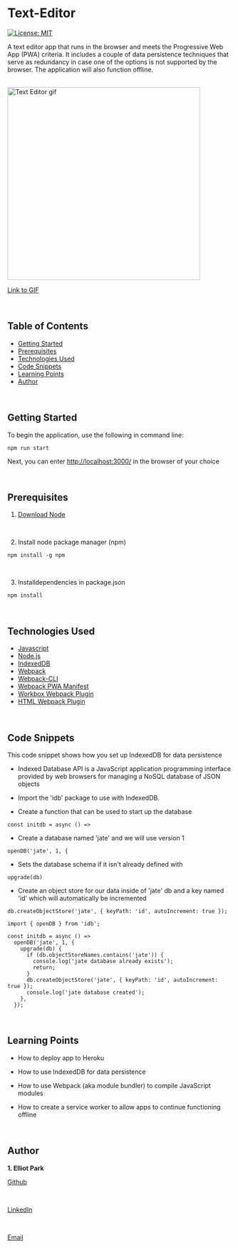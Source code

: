 # Text-Editor
[![License: MIT](https://img.shields.io/badge/License-MIT-yellow.svg)](https://opensource.org/licenses/MIT)

A text editor app that runs in the browser and meets the Progressive Web App (PWA) criteria. It includes a couple of data persistence techniques that serve as redundancy in case one of the options is not supported by the browser. The application will also function offline.

<br>

<img src="Images\Text-Editor.gif" title="Text Editor gif" width = 432px>


[Link to GIF](https://drive.google.com/file/d/1JcmvHDmYU6WjGITv-FaK7d9HGSF34AQG/view)

<br>

## Table of Contents
  * [Getting Started](#getting-started)
  * [Prerequisites](#prerequisites)
  * [Technologies Used](#technologies-used)
  * [Code Snippets](#code-snippets)
  * [Learning Points](#learning-points)
  * [Author](#author)

<br>


## Getting Started

To begin the application, use the following in command line:

`
npm run start
`

Next, you can enter [http://localhost:3000/](http://localhost:3000/) in the browser of your choice

<br>


## Prerequisites

1. [Download Node](https://nodejs.org/en/download/)

<br>

2. Install node package manager (npm)

`npm install -g npm
`

<br>

3. Installdependencies in package.json

`npm install 
`

<br>

## Technologies Used

* [Javascript](https://developer.mozilla.org/en-US/docs/Web/JavaScript)
* [Node.js](https://nodejs.org/en/) 
* [IndexedDB](https://www.npmjs.com/package/idb) 
* [Webpack](https://www.npmjs.com/package/webpack) 
* [Webpack-CLI](https://www.npmjs.com/package/webpack-cli)
* [Webpack PWA Manifest](https://www.npmjs.com/package/webpack-pwa-manifest)
* [Workbox Webpack Plugin](https://www.npmjs.com/package/workbox-webpack-plugin)
* [HTML Webpack Plugin](https://www.npmjs.com/package/html-webpack-plugin)


<br>

## Code Snippets

This code snippet shows how you set up IndexedDB for data persistence 

* Indexed Database API is a JavaScript application programming interface provided by web browsers for managing a NoSQL database of JSON objects

* Import the 'idb' package to use with IndexedDB.

* Create a function that can be used to start up the database

`
const initdb = async () =>
`

* Create a database named 'jate' and we will use version 1

`
openDB('jate', 1, {
`

* Sets the database schema if it isn't already defined with 

`
upgrade(db)
`

* Create an object store for our data inside of 'jate' db and a key named 'id' which will automatically be incremented

`
db.createObjectStore('jate', { keyPath: 'id', autoIncrement: true });
`

```
import { openDB } from 'idb';

const initdb = async () =>
  openDB('jate', 1, {
    upgrade(db) {
      if (db.objectStoreNames.contains('jate')) {
        console.log('jate database already exists');
        return;
      }
      db.createObjectStore('jate', { keyPath: 'id', autoIncrement: true });
      console.log('jate database created');
    },
  });
```

 <br>


## Learning Points

* How to deploy app to Heroku

* How to use IndexedDB for data persistence

* How to use Webpack (aka module bundler) to compile JavaScript modules 

* How to create a service worker to allow apps to continue functioning offline 


<br>


## Author
 **1. Elliot Park** 

[Github](https://github.com/elliotpark410)

<br>

[LinkedIn](https://www.linkedin.com/in/elliot-park/)

<br>

[Email](mailto:elliotpark410@gmail.com)

<br>




 
  

 



 



